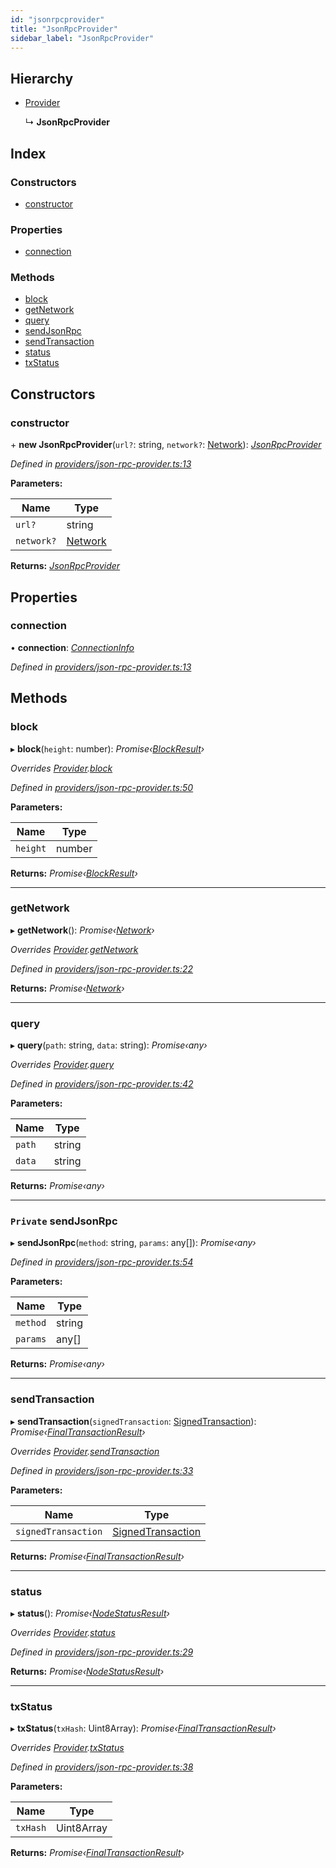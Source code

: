 ```yaml
---
id: "jsonrpcprovider"
title: "JsonRpcProvider"
sidebar_label: "JsonRpcProvider"
---
```


## Hierarchy

* [Provider](provider.md)

  ↳ **JsonRpcProvider**

## Index

### Constructors

* [constructor](jsonrpcprovider.md#constructor)

### Properties

* [connection](jsonrpcprovider.md#connection)

### Methods

* [block](jsonrpcprovider.md#block)
* [getNetwork](jsonrpcprovider.md#getnetwork)
* [query](jsonrpcprovider.md#query)
* [sendJsonRpc](jsonrpcprovider.md#private-sendjsonrpc)
* [sendTransaction](jsonrpcprovider.md#sendtransaction)
* [status](jsonrpcprovider.md#status)
* [txStatus](jsonrpcprovider.md#txstatus)

## Constructors

###  constructor

\+ **new JsonRpcProvider**(`url?`: string, `network?`: [Network](../interfaces/network.md)): *[JsonRpcProvider](jsonrpcprovider.md)*

*Defined in [providers/json-rpc-provider.ts:13](https://github.com/near/near-api-js/blob/88ad17d/src.ts/providers/json-rpc-provider.ts#L13)*

**Parameters:**

Name | Type |
------ | ------ |
`url?` | string |
`network?` | [Network](../interfaces/network.md) |

**Returns:** *[JsonRpcProvider](jsonrpcprovider.md)*

## Properties

###  connection

• **connection**: *[ConnectionInfo](../interfaces/connectioninfo.md)*

*Defined in [providers/json-rpc-provider.ts:13](https://github.com/near/near-api-js/blob/88ad17d/src.ts/providers/json-rpc-provider.ts#L13)*

## Methods

###  block

▸ **block**(`height`: number): *Promise‹[BlockResult](../interfaces/blockresult.md)›*

*Overrides [Provider](provider.md).[block](provider.md#abstract-block)*

*Defined in [providers/json-rpc-provider.ts:50](https://github.com/near/near-api-js/blob/88ad17d/src.ts/providers/json-rpc-provider.ts#L50)*

**Parameters:**

Name | Type |
------ | ------ |
`height` | number |

**Returns:** *Promise‹[BlockResult](../interfaces/blockresult.md)›*

___

###  getNetwork

▸ **getNetwork**(): *Promise‹[Network](../interfaces/network.md)›*

*Overrides [Provider](provider.md).[getNetwork](provider.md#abstract-getnetwork)*

*Defined in [providers/json-rpc-provider.ts:22](https://github.com/near/near-api-js/blob/88ad17d/src.ts/providers/json-rpc-provider.ts#L22)*

**Returns:** *Promise‹[Network](../interfaces/network.md)›*

___

###  query

▸ **query**(`path`: string, `data`: string): *Promise‹any›*

*Overrides [Provider](provider.md).[query](provider.md#abstract-query)*

*Defined in [providers/json-rpc-provider.ts:42](https://github.com/near/near-api-js/blob/88ad17d/src.ts/providers/json-rpc-provider.ts#L42)*

**Parameters:**

Name | Type |
------ | ------ |
`path` | string |
`data` | string |

**Returns:** *Promise‹any›*

___

### `Private` sendJsonRpc

▸ **sendJsonRpc**(`method`: string, `params`: any[]): *Promise‹any›*

*Defined in [providers/json-rpc-provider.ts:54](https://github.com/near/near-api-js/blob/88ad17d/src.ts/providers/json-rpc-provider.ts#L54)*

**Parameters:**

Name | Type |
------ | ------ |
`method` | string |
`params` | any[] |

**Returns:** *Promise‹any›*

___

###  sendTransaction

▸ **sendTransaction**(`signedTransaction`: [SignedTransaction](signedtransaction.md)): *Promise‹[FinalTransactionResult](../interfaces/finaltransactionresult.md)›*

*Overrides [Provider](provider.md).[sendTransaction](provider.md#abstract-sendtransaction)*

*Defined in [providers/json-rpc-provider.ts:33](https://github.com/near/near-api-js/blob/88ad17d/src.ts/providers/json-rpc-provider.ts#L33)*

**Parameters:**

Name | Type |
------ | ------ |
`signedTransaction` | [SignedTransaction](signedtransaction.md) |

**Returns:** *Promise‹[FinalTransactionResult](../interfaces/finaltransactionresult.md)›*

___

###  status

▸ **status**(): *Promise‹[NodeStatusResult](../interfaces/nodestatusresult.md)›*

*Overrides [Provider](provider.md).[status](provider.md#abstract-status)*

*Defined in [providers/json-rpc-provider.ts:29](https://github.com/near/near-api-js/blob/88ad17d/src.ts/providers/json-rpc-provider.ts#L29)*

**Returns:** *Promise‹[NodeStatusResult](../interfaces/nodestatusresult.md)›*

___

###  txStatus

▸ **txStatus**(`txHash`: Uint8Array): *Promise‹[FinalTransactionResult](../interfaces/finaltransactionresult.md)›*

*Overrides [Provider](provider.md).[txStatus](provider.md#abstract-txstatus)*

*Defined in [providers/json-rpc-provider.ts:38](https://github.com/near/near-api-js/blob/88ad17d/src.ts/providers/json-rpc-provider.ts#L38)*

**Parameters:**

Name | Type |
------ | ------ |
`txHash` | Uint8Array |

**Returns:** *Promise‹[FinalTransactionResult](../interfaces/finaltransactionresult.md)›*
